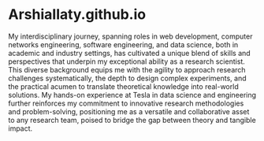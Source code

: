 # ArshiaIlaty.github.io
My interdisciplinary journey, spanning roles in web development, computer networks engineering, software engineering, and data science, both in academic and industry settings, has cultivated a unique blend of skills and perspectives that underpin my exceptional ability as a research scientist. This diverse background equips me with the agility to approach research challenges systematically, the depth to design complex experiments, and the practical acumen to translate theoretical knowledge into real-world solutions. My hands-on experience at Tesla in data science and engineering further reinforces my commitment to innovative research methodologies and problem-solving, positioning me as a versatile and collaborative asset to any research team, poised to bridge the gap between theory and tangible impact.
